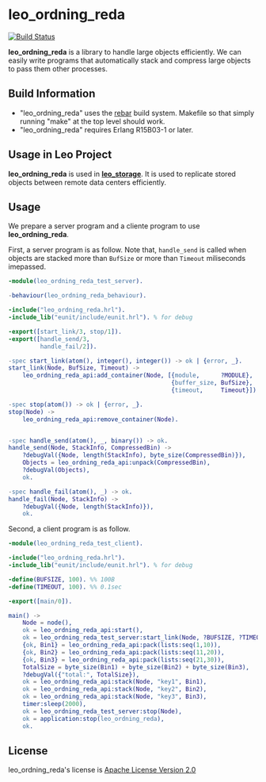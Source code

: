 leo_ordning_reda
================

[![Build Status](https://secure.travis-ci.org/leo-project/leo_ordning_reda.png?branch=master)](http://travis-ci.org/leo-project/leo_ordning_reda)

**leo_ordning_reda** is a library to handle large objects efficiently.
We can easily write programs that automatically stack and compress large objects to pass them other processes.

## Build Information

* "leo_ordning_reda" uses the [rebar](https://github.com/rebar/rebar) build system. Makefile so that simply running "make" at the top level should work.
* "leo_ordning_reda" requires Erlang R15B03-1 or later.


## Usage in Leo Project

**leo_ordning_reda** is used in [**leo_storage**](https://github.com/leo-project/leo_storage).
It is used to replicate stored objects between remote data centers efficiently.

## Usage

We prepare a server program and a cliente program to use **leo_ordning_reda**.

First, a server program is as follow.
Note that, `handle_send` is called when objects are stacked more than `BufSize` or more than `Timeout` miliseconds imepassed.

```erlang
-module(leo_ordning_reda_test_server).

-behaviour(leo_ordning_reda_behaviour).

-include("leo_ordning_reda.hrl").
-include_lib("eunit/include/eunit.hrl"). % for debug

-export([start_link/3, stop/1]).
-export([handle_send/3,
         handle_fail/2]).

-spec start_link(atom(), integer(), integer()) -> ok | {error, _}.
start_link(Node, BufSize, Timeout) ->
    leo_ordning_reda_api:add_container(Node, [{module,      ?MODULE},
                                              {buffer_size, BufSize},
                                              {timeout,     Timeout}]).

-spec stop(atom()) -> ok | {error, _}.
stop(Node) ->
    leo_ordning_reda_api:remove_container(Node).


-spec handle_send(atom(), _, binary()) -> ok.
handle_send(Node, StackInfo, CompressedBin) ->
    ?debugVal({Node, length(StackInfo), byte_size(CompressedBin)}),
    Objects = leo_ordning_reda_api:unpack(CompressedBin),
    ?debugVal(Objects),
    ok.

-spec handle_fail(atom(), _) -> ok.
handle_fail(Node, StackInfo) ->
    ?debugVal({Node, length(StackInfo)}),
    ok.
```

Second, a client program is as follow.

```erlang
-module(leo_ordning_reda_test_client).

-include("leo_ordning_reda.hrl").
-include_lib("eunit/include/eunit.hrl"). % for debug

-define(BUFSIZE, 100). %% 100B
-define(TIMEOUT, 100). %% 0.1sec

-export([main/0]).

main() ->
    Node = node(),
    ok = leo_ordning_reda_api:start(),
    ok = leo_ordning_reda_test_server:start_link(Node, ?BUFSIZE, ?TIMEOUT),
    {ok, Bin1} = leo_ordning_reda_api:pack(lists:seq(1,10)),
    {ok, Bin2} = leo_ordning_reda_api:pack(lists:seq(11,20)),
    {ok, Bin3} = leo_ordning_reda_api:pack(lists:seq(21,30)),
    TotalSize = byte_size(Bin1) + byte_size(Bin2) + byte_size(Bin3),
    ?debugVal({"total:", TotalSize}),
    ok = leo_ordning_reda_api:stack(Node, "key1", Bin1),
    ok = leo_ordning_reda_api:stack(Node, "key2", Bin2),
    ok = leo_ordning_reda_api:stack(Node, "key3", Bin3),
    timer:sleep(2000),
    ok = leo_ordning_reda_test_server:stop(Node),
    ok = application:stop(leo_ordning_reda),
    ok.
```

## License

leo_ordning_reda's license is [Apache License Version 2.0](http://www.apache.org/licenses/LICENSE-2.0.html)